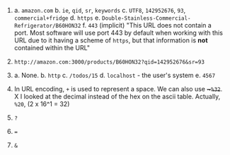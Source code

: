 1.
    a. `amazon.com`
    b. `ie`, `qid`, `sr`, `keywords`
    c. `UTF8`, `142952676`, `93`, `commercial+fridge`
    d. `https`
    e. `Double-Stainless-Commercial-Refrigerator/B60HON32`
    f.  `443` (implicit) 
        "This URL does not contain a port. Most software will
            use port 443 by default when working with this URL
            due to it having a scheme of `https`, but that
            information is **not** contained within the URL"

2. `http://amazon.com:3000/products/B60HON32?qid=142952676&sr=93`

3.
    a. None.
    b. `http`
    c. `/todos/15`
    d. `localhost` - the user's system
    e. `4567`

4. In URL encoding, `+` is used to represent a space.
    We can also use <s>~`%32`</s>. 
X I looked at the decimal instead
    of the hex on the ascii table. Actually, `%20`, (2 x 16^1 = 32)

5. `?`
6. `=`
7. `&`
